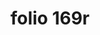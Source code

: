 ---
layout: edition
title: folio 169r
manuscript: Florence, Biblioteca Marucelliana, Carte Rajna XIX.15
sigla: R
iip: r169r.tif
milestone: 337
---